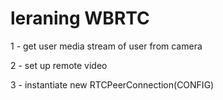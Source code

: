 # leraning WBRTC

1 - get user media stream of user from camera

2 - set up remote video

3 - instantiate new RTCPeerConnection(CONFIG)
